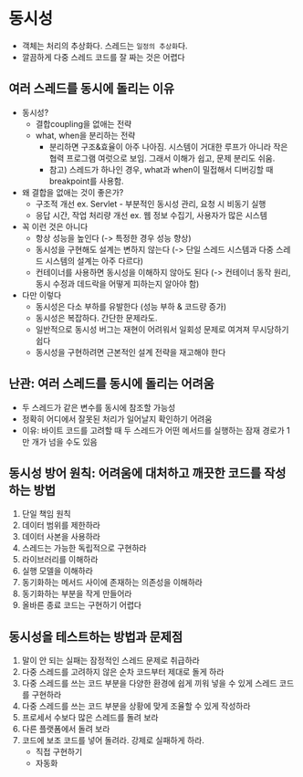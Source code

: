 # 동시성
- 객체는 처리의 추상화다. 스레드는 `일정의 추상화`다.
- 깔끔하게 다중 스레드 코드를 잘 짜는 것은 어렵다


## 여러 스레드를 동시에 돌리는 이유
- 동시성? 
    * 결합coupling을 없애는 전략
    * what, when을 분리하는 전략
        + 분리하면 구조&효율이 아주 나아짐. 시스템이 거대한 루프가 아니라 작은 협력 프로그램 여럿으로 보임. 그래서 이해가 쉽고, 문제 분리도 쉬움.
        + 참고) 스레드가 하나인 경우, what과 when이 밀접해서 디버깅할 때 breakpoint를 사용함.
- 왜 결합을 없애는 것이 좋은가?
    * 구조적 개선 ex. Servlet - 부분적인 동시성 관리, 요청 시 비동기 실행
    * 응답 시간, 작업 처리량 개선 ex. 웹 정보 수집기, 사용자가 많은 시스템
- 꼭 이런 것은 아니다
    * 항상 성능을 높인다                          (-> 특정한 경우 성능 향상)
    * 동시성을 구현해도 설계는 변하지 않는다           (-> 단일 스레드 시스템과 다중 스레드 시스템의 설계는 아주 다르다)
    * 컨테이너를 사용하면 동시성을 이해하지 않아도 된다   (-> 컨테이너 동작 원리, 동시 수정과 데드락을 어떻게 피하는지 알아야 함)
- 다만 이렇다
    * 동시성은 다소 부하를 유발한다 (성능 부하 & 코드량 증가)
    * 동시성은 복잡하다. 간단한 문제라도.
    * 일반적으로 동시성 버그는 재현이 어려워서 일회성 문제로 여겨져 무시당하기 쉽다
    * 동시성을 구현하려면 근본적인 설계 전략을 재고해야 한다


## 난관: 여러 스레드를 동시에 돌리는 어려움
- 두 스레드가 같은 변수를 동시에 참조할 가능성
- 정확히 어디에서 잘못된 처리가 일어날지 확인하기 어려움
- 이유: 바이트 코드를 고려할 때 두 스레드가 어떤 메서드를 실행하는 잠재 경로가 1만 개가 넘을 수도 있음


## 동시성 방어 원칙: 어려움에 대처하고 깨끗한 코드를 작성하는 방법
1. 단일 책임 원칙
2. 데이터 범위를 제한하라
3. 데이터 사본을 사용하라
4. 스레드는 가능한 독립적으로 구현하라
5. 라이브러리를 이해하라
6. 실행 모델을 이해하라
7. 동기화하는 메서드 사이에 존재하는 의존성을 이해하라
8. 동기화하는 부분을 작게 만들어라
9. 올바른 종료 코드는 구현하기 어렵다


## 동시성을 테스트하는 방법과 문제점
1. 말이 안 되는 실패는 잠정적인 스레드 문제로 취급하라
2. 다중 스레드를 고려하지 않은 순차 코드부터 제대로 돌게 하라
3. 다중 스레드를 쓰는 코드 부분을 다양한 환경에 쉽게 끼워 넣을 수 있게 스레드 코드를 구현하라
4. 다중 스레드를 쓰는 코드 부분을 상황에 맞게 조율할 수 있게 작성하라
5. 프로세서 수보다 많은 스레드를 돌려 보라
6. 다른 플랫폼에서 돌려 보라
7. 코드에 보조 코드를 넣어 돌려라. 강제로 실패하게 하라.
    * 직접 구현하기
    * 자동화